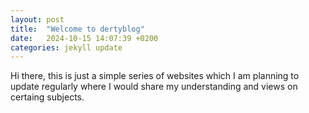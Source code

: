 ```yaml
---
layout: post
title:  "Welcome to dertyblog"
date:   2024-10-15 14:07:39 +0200
categories: jekyll update
---
```


Hi there, this is just a simple series of websites which I am planning to update regularly where I would share my understanding and views on certaing subjects.

